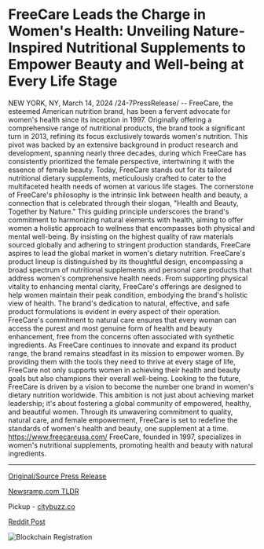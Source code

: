 # FreeCare Leads the Charge in Women's Health: Unveiling Nature-Inspired Nutritional Supplements to Empower Beauty and Well-being at Every Life Stage

NEW YORK, NY, March 14, 2024 /24-7PressRelease/ -- FreeCare, the esteemed American nutrition brand, has been a fervent advocate for women's health since its inception in 1997. Originally offering a comprehensive range of nutritional products, the brand took a significant turn in 2013, refining its focus exclusively towards women's nutrition. This pivot was backed by an extensive background in product research and development, spanning nearly three decades, during which FreeCare has consistently prioritized the female perspective, intertwining it with the essence of female beauty. Today, FreeCare stands out for its tailored nutritional dietary supplements, meticulously crafted to cater to the multifaceted health needs of women at various life stages.  The cornerstone of FreeCare's philosophy is the intrinsic link between health and beauty, a connection that is celebrated through their slogan, "Health and Beauty, Together by Nature." This guiding principle underscores the brand's commitment to harmonizing natural elements with health, aiming to offer women a holistic approach to wellness that encompasses both physical and mental well-being. By insisting on the highest quality of raw materials sourced globally and adhering to stringent production standards, FreeCare aspires to lead the global market in women's dietary nutrition.  FreeCare's product lineup is distinguished by its thoughtful design, encompassing a broad spectrum of nutritional supplements and personal care products that address women's comprehensive health needs. From supporting physical vitality to enhancing mental clarity, FreeCare's offerings are designed to help women maintain their peak condition, embodying the brand's holistic view of health.  The brand's dedication to natural, effective, and safe product formulations is evident in every aspect of their operation. FreeCare's commitment to natural care ensures that every woman can access the purest and most genuine form of health and beauty enhancement, free from the concerns often associated with synthetic ingredients.  As FreeCare continues to innovate and expand its product range, the brand remains steadfast in its mission to empower women. By providing them with the tools they need to thrive at every stage of life, FreeCare not only supports women in achieving their health and beauty goals but also champions their overall well-being.  Looking to the future, FreeCare is driven by a vision to become the number one brand in women's dietary nutrition worldwide. This ambition is not just about achieving market leadership; it's about fostering a global community of empowered, healthy, and beautiful women. Through its unwavering commitment to quality, natural care, and female empowerment, FreeCare is set to redefine the standards of women's health and beauty, one supplement at a time.  https://www.freecareusa.com/  FreeCare, founded in 1997, specializes in women's nutritional supplements, promoting health and beauty with natural ingredients. 

---

[Original/Source Press Release](https://www.24-7pressrelease.com/press-release/509221/freecare-leads-the-charge-in-womens-health-unveiling-nature-inspired-nutritional-supplements-to-empower-beauty-and-well-being-at-every-life-stage)
                    

[Newsramp.com TLDR](https://newsramp.com/curated-news/freecare-leading-the-way-in-women-s-nutritional-supplements/8436d236181ec44047816b9560019c0e) 


Pickup - [citybuzz.co](https://citybuzz.co/2024/03/14/freecare-pioneers-natural-nutrition-for-women-s-holistic-well-being)
 



[Reddit Post](https://www.reddit.com/r/HealthCareNewsInfo/comments/1befe4f/freecare_leading_the_way_in_womens_nutritional/) 



![Blockchain Registration](https://cdn.newsramp.app/24-7PressRelease/qrcode/243/14/seekTlqr.webp)